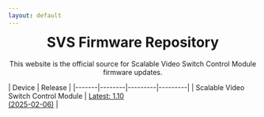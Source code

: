 ```yaml
---
layout: default
---
```


<h1 align="center" style="margin-top: 0px;">SVS Firmware Repository</h1>
<p align="center" >This website is the official source for Scalable Video Switch Control Module firmware updates. </p>

| Device | Release |
|-------|--------|---------|---------|
| Scalable Video Switch Control Module | [Latest: 1.10<br/>(2025-02-06)](ctrl.md) |

<p style="margin:20px;"></p>

